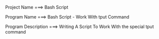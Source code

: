 Project Name ===> Bash Script

Program Name ===> Bash Script - Work With tput Command 

Program Description ===> Writing A Script To Work With the special tput command

